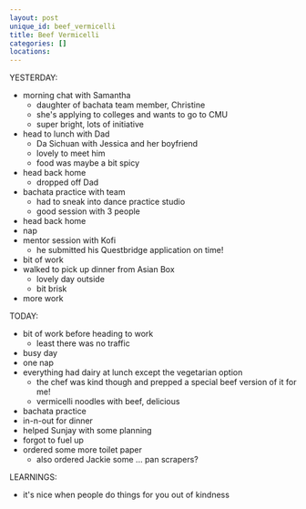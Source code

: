 ```yaml
---
layout: post
unique_id: beef_vermicelli
title: Beef Vermicelli
categories: []
locations: 
---
```


YESTERDAY:
* morning chat with Samantha
  * daughter of bachata team member, Christine
  * she's applying to colleges and wants to go to CMU
  * super bright, lots of initiative
* head to lunch with Dad
  * Da Sichuan with Jessica and her boyfriend
  * lovely to meet him
  * food was maybe a bit spicy
* head back home
  * dropped off Dad
* bachata practice with team
  * had to sneak into dance practice studio
  * good session with 3 people
* head back home
* nap
* mentor session with Kofi
  * he submitted his Questbridge application on time!
* bit of work
* walked to pick up dinner from Asian Box
  * lovely day outside
  * bit brisk
* more work

TODAY:
* bit of work before heading to work
  * least there was no traffic
* busy day
* one nap
* everything had dairy at lunch except the vegetarian option
  * the chef was kind though and prepped a special beef version of it for me!
  * vermicelli noodles with beef, delicious
* bachata practice
* in-n-out for dinner
* helped Sunjay with some planning
* forgot to fuel up
* ordered some more toilet paper
  * also ordered Jackie some ... pan scrapers?

LEARNINGS:
* it's nice when people do things for you out of kindness
